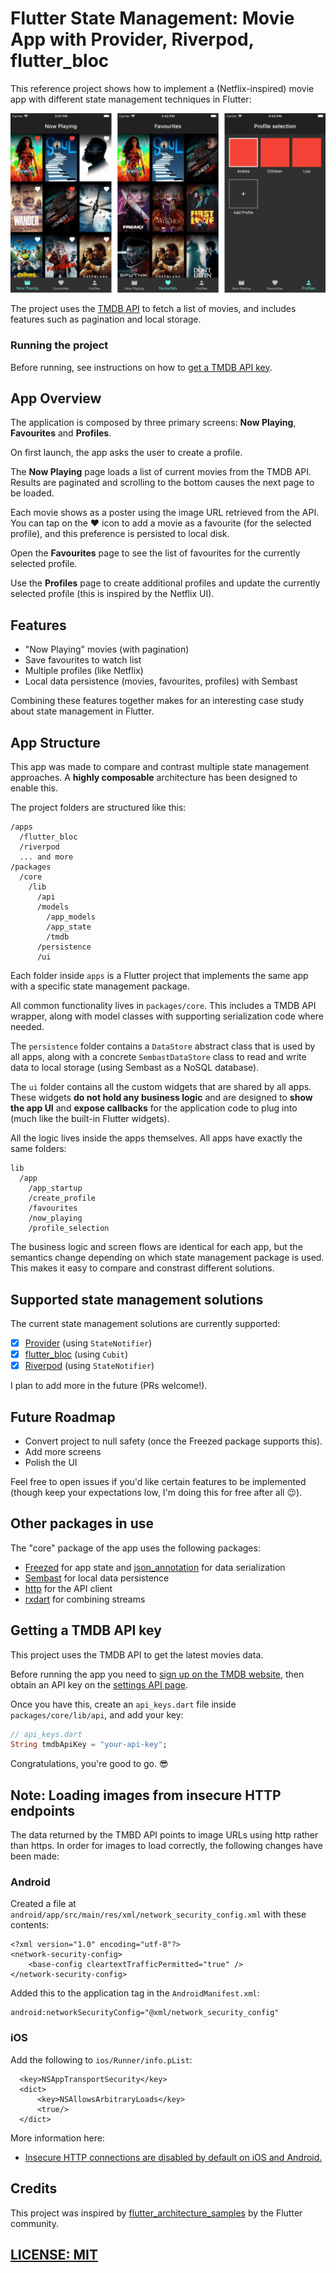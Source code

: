 # Flutter State Management: Movie App with Provider, Riverpod, flutter_bloc 

This reference project shows how to implement a (Netflix-inspired) movie app with different state management techniques in Flutter:

![Movie app preview](media/app-screenshots.png)

The project uses the [TMDB API](https://www.themoviedb.org/documentation/api) to fetch a list of movies, and includes features such as pagination and local storage.

### Running the project

Before running, see instructions on how to [get a TMDB API key](#getting-a-tmdb-api-key).

## App Overview

The application is composed by three primary screens: **Now Playing**, **Favourites** and **Profiles**.

On first launch, the app asks the user to create a profile. 

The **Now Playing** page loads a list of current movies from the TMDB API. Results are paginated and scrolling to the bottom causes the next page to be loaded.

Each movie shows as a poster using the image URL retrieved from the API. You can tap on the ❤️ icon to add a movie as a favourite (for the selected profile), and this preference is persisted to local disk.

Open the **Favourites** page to see the list of favourites for the currently selected profile.

Use the **Profiles** page to create additional profiles and update the currently selected profile (this is inspired by the Netflix UI).

## Features

- "Now Playing" movies (with pagination)
- Save favourites to watch list
- Multiple profiles (like Netflix)
- Local data persistence (movies, favourites, profiles) with Sembast

Combining these features together makes for an interesting case study about state management in Flutter.

## App Structure

This app was made to compare and contrast multiple state management approaches. A **highly composable** architecture has been designed to enable this.

The project folders are structured like this:

```
/apps
  /flutter_bloc
  /riverpod
  ... and more
/packages
  /core
    /lib
      /api
      /models
        /app_models
        /app_state
        /tmdb
      /persistence
      /ui
```

Each folder inside `apps` is a Flutter project that implements the same app with a specific state management package.

All common functionality lives in `packages/core`. This includes a TMDB API wrapper, along with model classes with supporting serialization code where needed.

The `persistence` folder contains a `DataStore` abstract class that is used by all apps, along with a concrete `SembastDataStore` class to read and write data to local storage (using Sembast as a NoSQL database).

The `ui` folder contains all the custom widgets that are shared by all apps. These widgets **do not hold any business logic** and are designed to **show the app UI** and **expose callbacks** for the application code to plug into (much like the built-in Flutter widgets).

All the logic lives inside the apps themselves. All apps have exactly the same folders:

```
lib
  /app
    /app_startup
    /create_profile
    /favourites
    /now_playing
    /profile_selection
```

The business logic and screen flows are identical for each app, but the semantics change depending on which state management package is used. This makes it easy to compare and constrast different solutions.

## Supported state management solutions

The current state management solutions are currently supported:

- [x] [Provider](https://pub.dev/packages/provider) (using `StateNotifier`)
- [x] [flutter_bloc](https://pub.dev/packages/flutter_bloc) (using `Cubit`)
- [x] [Riverpod](https://pub.dev/packages/riverpod) (using `StateNotifier`)

I plan to add more in the future (PRs welcome!).

## Future Roadmap

- Convert project to null safety (once the Freezed package supports this).
- Add more screens
- Polish the UI

Feel free to open issues if you'd like certain features to be implemented (though keep your expectations low, I'm doing this for free after all 😉).

## Other packages in use

The "core" package of the app uses the following packages:

- [Freezed](https://pub.dev/packages/freezed) for app state and [json_annotation](https://pub.dev/packages/json_annotation) for data serialization
- [Sembast](https://pub.dev/packages/sembast) for local data persistence
- [http](https://pub.dev/packages/http) for the API client
- [rxdart](https://pub.dev/packages/rxdart) for combining streams
  
## Getting a TMDB API key

This project uses the TMDB API to get the latest movies data.

Before running the app you need to [sign up on the TMDB website](https://www.themoviedb.org/signup), then obtain an API key on the [settings API page](https://www.themoviedb.org/settings/api).

Once you have this, create an `api_keys.dart` file inside `packages/core/lib/api`, and add your key:

```dart
// api_keys.dart
String tmdbApiKey = "your-api-key";
```

Congratulations, you're good to go. 😎

## Note: Loading images from insecure HTTP endpoints

The data returned by the TMBD API points to image URLs using http rather than https. In order for images to load correctly, the following changes have been made:

### Android

Created a file at `android/app/src/main/res/xml/network_security_config.xml` with these contents:

```
<?xml version="1.0" encoding="utf-8"?>
<network-security-config>
    <base-config cleartextTrafficPermitted="true" />
</network-security-config>
```

Added this to the application tag in the `AndroidManifest.xml`:

```
android:networkSecurityConfig="@xml/network_security_config"
```

### iOS

Add the following to `ios/Runner/info.pList`:

```
  <key>NSAppTransportSecurity</key>
  <dict>
      <key>NSAllowsArbitraryLoads</key>
      <true/>
  </dict>
```

More information here:

- [Insecure HTTP connections are disabled by default on iOS and Android.](https://flutter.dev/docs/release/breaking-changes/network-policy-ios-android)

## Credits

This project was inspired by [flutter\_architecture\_samples](https://github.com/brianegan/flutter_architecture_samples) by the Flutter community.

## [LICENSE: MIT](LICENSE.md)
